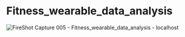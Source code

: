 # Fitness_wearable_data_analysis

![FireShot Capture 005 - Fitness_wearable_data_analysis -  localhost](https://github.com/user-attachments/assets/ed49387e-4a0a-4ab6-9595-a931ad79c1d0)


